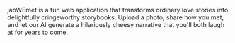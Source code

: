 jabWEmet is a fun web application that transforms ordinary love stories into delightfully cringeworthy storybooks. Upload a photo, share how you met, and let our AI generate a hilariously cheesy narrative that you'll both laugh at for years to come.